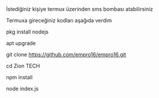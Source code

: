 İstediğiniz kişiye termux üzerinden sms bombası atabilirsiniz

Termuxa gireceğiniz kodları aşağıda verdim

pkg install nodejs

apt upgrade

git clone https://github.com/empro16/empro16.git

cd Zion TECH

npm install

node index.js
